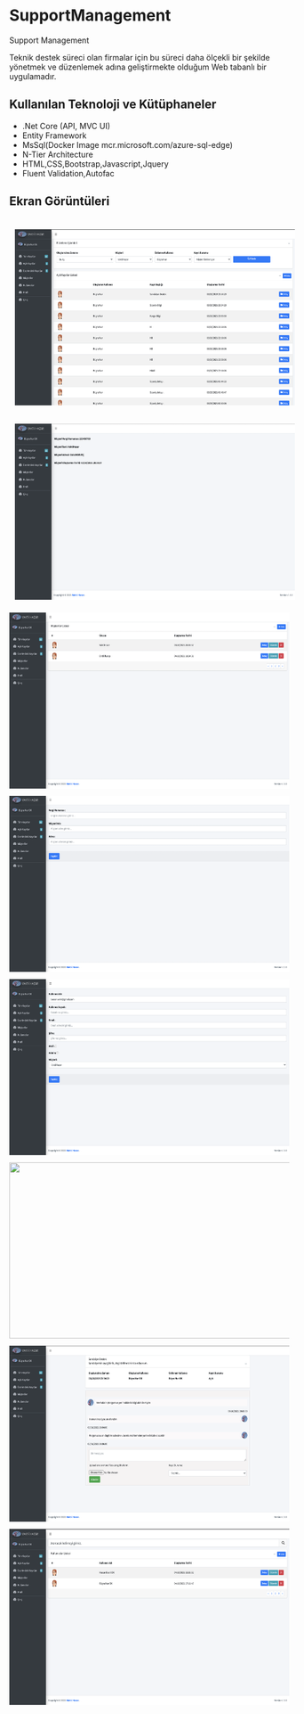 # SupportManagement
Support Management


Teknik destek süreci olan firmalar için bu süreci daha ölçekli bir şekilde yönetmek ve düzenlemek adına geliştirmekte olduğum Web tabanlı bir uygulamadır.

## Kullanılan Teknoloji ve Kütüphaneler
- .Net Core (API, MVC UI)
- Entity Framework
- MsSql(Docker Image  mcr.microsoft.com/azure-sql-edge)
- N-Tier Architecture
- HTML,CSS,Bootstrap,Javascript,Jquery
- Fluent Validation,Autofac


## Ekran Görüntüleri


<img src="https://github.com/busranurok/SupportManagement/blob/main/screenshots/AllTickets.png" width="575" height="316" style="margin-top:10px; padding:10px;" >

<img src="https://github.com/busranurok/SupportManagement/blob/main/screenshots/CustomerDetail.png" width="575" height="316" style="margin-top:10px; padding:10px;">

<img src="https://github.com/busranurok/SupportManagement/blob/main/screenshots/CustomerList.png" width="575" height="316" style="margin-top:10px;">

<img src="https://github.com/busranurok/SupportManagement/blob/main/screenshots/InsertCustomer.png" width="575" height="316" style="margin-top:10px;">

<img src="https://github.com/busranurok/SupportManagement/blob/main/screenshots/InsertUser.png" width="575" height="316" style="margin-top:10px;">

<img src="https://github.com/busranurok/SupportManagement/blob/main/screenshots/Login.png" width="575" height="316" style="margin-top:10px;">

<img src="https://github.com/busranurok/SupportManagement/blob/main/screenshots/TicketDetail.png" width="575" height="316" style="margin-top:10px;">

<img src="https://github.com/busranurok/SupportManagement/blob/main/screenshots/UserList.png" width="575" height="316" style="margin-top:10px;">

